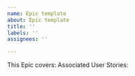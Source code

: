 ```yaml
---
name: Epic template
about: Epic template
title: ''
labels: ''
assignees: ''

---
```


This Epic covers:
Associated User Stories:
